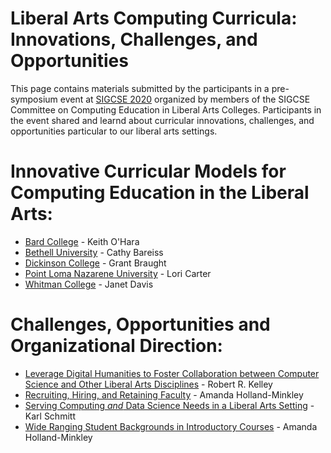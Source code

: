 # Liberal Arts Computing Curricula: Innovations, Challenges, and Opportunities

This page contains materials submitted by the participants in a pre-symposium event at [SIGCSE 2020](https://sigcse2020.sigcse.org) organized by members of the SIGCSE Committee on Computing Education in Liberal Arts Colleges. Participants in the event shared and learnd about curricular innovations, challenges, and opportunities particular to our liberal arts settings.

# Innovative Curricular Models for Computing Education in the Liberal Arts:
- [Bard College](curricula/bard/index.md) - Keith O'Hara
- [Bethell University](curricula/bethell/index.md) - Cathy Bareiss
- [Dickinson College](curricula/dickinson/index.md) - Grant Braught
- [Point Loma Nazarene University](curricula/pointloma/index.md) - Lori Carter
- [Whitman College](curricula/whitman/index.md) - Janet Davis


# Challenges, Opportunities and Organizational Direction:
- [Leverage Digital Humanities to Foster Collaboration between Computer Science and Other Liberal Arts Disciplines](challenges/digital_humanities.md) - Robert R. Kelley
- [Recruiting, Hiring, and Retaining Faculty](challenges/hiring.md) - Amanda Holland-Minkley
- [Serving Computing _and_ Data Science Needs in a Liberal Arts Setting](challenges/data_science.md) - Karl Schmitt
- [Wide Ranging Student Backgrounds in Introductory Courses](challenges/backgrounds.md) - Amanda Holland-Minkley
